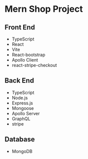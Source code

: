 # Mern Shop Project

## Front End

- TypeScript
- React
- Vite
- React-bootstrap
- Apollo Client
- react-stripe-checkout

## Back End

- TypeScript
- Node.js
- Express.js
- Mongoose
- Apollo Server
- GraphQL
- stripe

## Database

- MongoDB